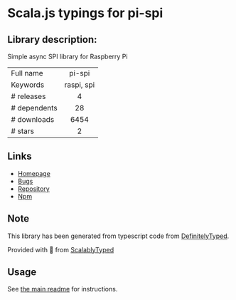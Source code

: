 
# Scala.js typings for pi-spi


## Library description:
Simple async SPI library for Raspberry Pi

|                    |                 |
| ------------------ | :-------------: |
| Full name          | pi-spi |
| Keywords           | raspi, spi |
| # releases         | 4 |
| # dependents       | 28 |
| # downloads        | 6454 |
| # stars            | 2 |

## Links
- [Homepage](https://github.com/natevw/pi-spi#readme)
- [Bugs](https://github.com/natevw/pi-spi/issues)
- [Repository](https://github.com/natevw/pi-spi)
- [Npm](https://www.npmjs.com/package/pi-spi)
    


## Note
This library has been generated from typescript code from [DefinitelyTyped](https://definitelytyped.org).

Provided with :purple_heart: from [ScalablyTyped](https://github.com/oyvindberg/ScalablyTyped)

## Usage
See [the main readme](../../readme.md) for instructions.


